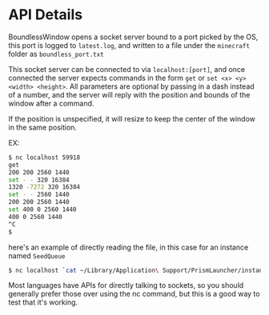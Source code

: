 # API Details

BoundlessWindow opens a socket server bound to a port picked by the OS, this port is logged to `latest.log`, and written to a file under the `minecraft` folder as `boundless_port.txt`

This socket server can be connected to via `localhost:[port]`, and once connected the server expects commands in the form `get` or `set <x> <y> <width> <height>`. All parameters are optional by passing in a dash instead of a number, and the server will reply with the position and bounds of the window after a command.

If the position is unspecified, it will resize to keep the center of the window in the same position.

EX:

```zsh
$ nc localhost 59918
get
200 200 2560 1440
set - - 320 16384
1320 -7272 320 16384
set - - 2560 1440
200 200 2560 1440
set 400 0 2560 1440
400 0 2560 1440
^C
$
```

here's an example of directly reading the file, in this case for an instance named `SeedQueue`
```zsh
$ nc localhost `cat ~/Library/Application\ Support/PrismLauncher/instances/SeedQueue/minecraft/boundless_port.txt`
```

Most languages have APIs for directly talking to sockets, so you should generally prefer those over using the nc command, but this is a good way to test that it's working.